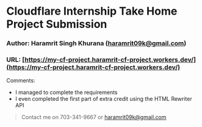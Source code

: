 # Cloudflare Internship Take Home Project Submission

### Author: Haramrit Singh Khurana (haramrit09k@gmail.com)

### URL: [https://my-cf-project.haramrit-cf-project.workers.dev/](https://my-cf-project.haramrit-cf-project.workers.dev/)

Comments:
 - I managed to complete the requirements
 - I even completed the first part of extra credit using the HTML Rewriter API


> Contact me on 703-341-9667 or haramrit09k@gmail.com
